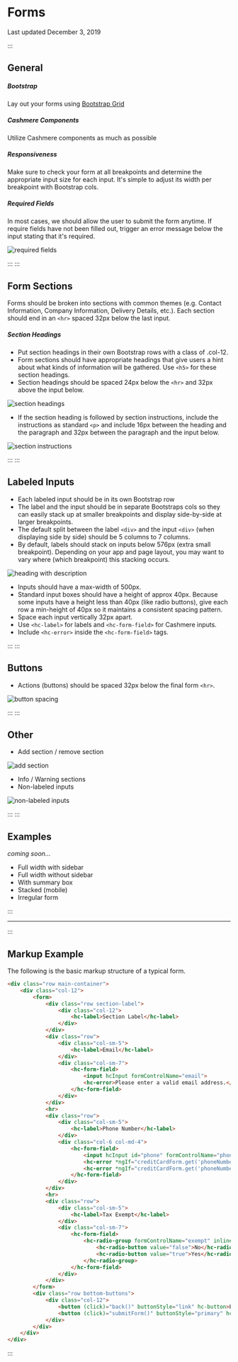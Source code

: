 # Forms

Last updated December 3, 2019

:::

## General

##### Bootstrap

Lay out your forms using <a href="https://getbootstrap.com/docs/4.0/layout/grid/" target="_blank">Bootstrap Grid</a>

##### Cashmere Components

Utilize Cashmere components as much as possible

##### Responsiveness

Make sure to check your form at all breakpoints and determine the appropriate input size for each input. It's simple to adjust its width per breakpoint with Bootstrap cols.

##### Required Fields

In most cases, we should allow the user to submit the form anytime. If require fields have not been filled out, trigger an error message below the input stating that it's required.

<img src="/assets/form_examples/errors.png" alt="required fields" style="max-width: 360px;" />

:::
:::

## Form Sections

Forms should be broken into sections with common themes (e.g. Contact Information, Company Information, Delivery Details, etc.). Each section should end in an `<hr>` spaced 32px below the last input.


##### Section Headings

<ul>
<li>Put section headings in their own Bootstrap rows with a class of .col-12.</li>
<li>Form sections should have appropriate headings that give users a hint about what kinds of information will be gathered. Use <code>&lt;h5&gt;</code> for these section headings.
<li>Section headings should be spaced 24px below the <code>&lt;hr&gt;</code> and 32px above the input below.</li>
</ul>

<img src="/assets/form_examples/section_header.png" alt="section headings" />

<ul>
<li>If the section heading is followed by section instructions, include the instructions as standard <code>&lt;p&gt;</code> and include 16px between the heading and the paragraph and 32px between the paragraph and the input below.</li>
</ul>

<img src="/assets/form_examples/section_header_instruction.png" alt="section instructions" />

:::
:::

## Labeled Inputs

<ul>
<li>Each labeled input should be in its own Bootstrap row</li>
<li>The label and the input should be in separate Bootstraps cols so they can easily stack up at smaller breakpoints and display side-by-side at larger breakpoints.</li>
<li>The default split between the label <code>&lt;div&gt;</code> and the input <code>&lt;div&gt;</code> (when displaying side by side) should be 5 columns to 7 columns.</li>
<li>By default, labels should stack on inputs below 576px (extra small breakpoint). Depending on your app and page layout, you may want to vary where (which breakpoint) this stacking occurs.</li>
</ul>

<img src="/assets/form_examples/stacked.png" alt="heading with description" style="max-width: 360px;" />

<ul>
<li>Inputs should have a max-width of 500px.</li>
<li>Standard input boxes should have a height of approx 40px. Because some inputs have a height less than 40px (like radio buttons), give each row a min-height of 40px so it maintains a consistent spacing pattern.</li>
<li>Space each input vertically 32px apart.</li>
<li>Use <code>&lt;hc-label&gt;</code> for labels and <code>&lt;hc-form-field&gt;</code> for Cashmere inputs.</li>
<li>Include <code>&lt;hc-error&gt;</code> inside the <code>&lt;hc-form-field&gt;</code> tags.
</ul>

:::
:::

## Buttons

* Actions (buttons) should be spaced 32px below the final form `<hr>`.

<img src="/assets/form_examples/buttons.png" alt="button spacing" />

:::
:::

## Other

<ul><li>Add section / remove section</li></ul>

<img src="/assets/form_examples/add_remove_section.png" alt="add section" />

<ul>
<li>Info / Warning sections</li>
<li>Non-labeled inputs</li>
</ul>

<img src="/assets/form_examples/header_input.png" alt="non-labeled inputs">

:::
:::

## Examples

<em>coming soon...</em>

* Full width with sidebar
* Full width without sidebar
* With summary box
* Stacked (mobile)
* Irregular form

:::


_____________________________


:::

## Markup Example

The following is the basic markup structure of a typical form.

```html
<div class="row main-container">
    <div class="col-12">
        <form>
            <div class="row section-label">
                <div class="col-12">
                    <hc-label>Section Label</hc-label>
                </div>
            </div>
            <div class="row">
                <div class="col-sm-5">
                    <hc-label>Email</hc-label>
                </div>
                <div class="col-sm-7">
                    <hc-form-field>
                        <input hcInput formControlName="email">
                        <hc-error>Please enter a valid email address.</hc-error>
                    </hc-form-field>
                </div>
            </div>
            <hr>
            <div class="row">
                <div class="col-sm-5">
                    <hc-label>Phone Number</hc-label>
                </div>
                <div class="col-6 col-md-4">
                    <hc-form-field>
                        <input hcInput id="phone" formControlName="phoneNumber" maxlength="14" phoneMask [preValue]="getPhonePreValue()">
                        <hc-error *ngIf="creditCardForm.get('phoneNumber').errors?.minlength">Phone number must be 7 digits</hc-error>
                        <hc-error *ngIf="creditCardForm.get('phoneNumber').errors?.required">Phone number is required</hc-error>
                    </hc-form-field>
                </div>
            </div>
            <hr>
            <div class="row">
                <div class="col-sm-5">
                    <hc-label>Tax Exempt</hc-label>
                </div>
                <div class="col-sm-7">
                    <hc-form-field>
                        <hc-radio-group formControlName="exempt" inline="true">
                            <hc-radio-button value="false">No</hc-radio-button>
                            <hc-radio-button value="true">Yes</hc-radio-button>
                        </hc-radio-group>
                    </hc-form-field>                    
                </div>
            </div>
        </form>
        <div class="row bottom-buttons">
            <div class="col-12">
                <button (click)="back()" buttonStyle="link" hc-button>Back</button>
                <button (click)="submitForm()" buttonStyle="primary" hc-button>Continue</button>
            </div>
        </div>
    </div>
</div>
```

:::
